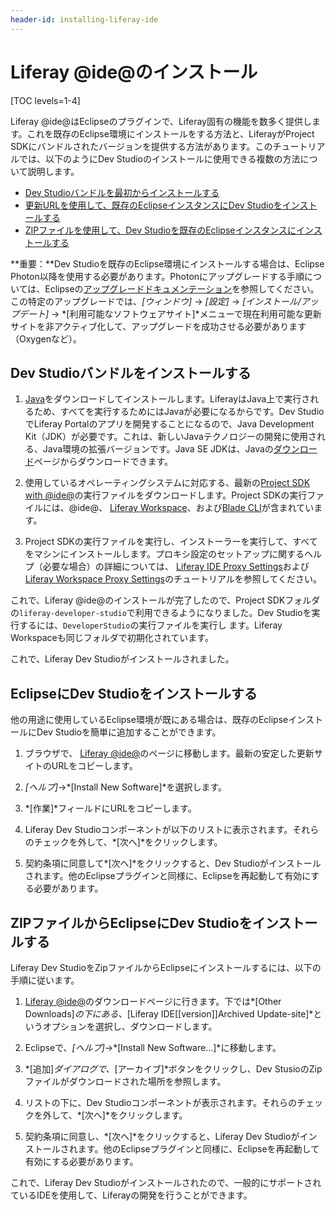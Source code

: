 ```yaml
---
header-id: installing-liferay-ide
---
```


# Liferay @ide@のインストール

[TOC levels=1-4]

Liferay @ide@はEclipseのプラグインで、Liferay固有の機能を数多く提供します。これを既存のEclipse環境にインストールをする方法と、LiferayがProject SDKにバンドルされたバージョンを提供する方法があります。このチュートリアルでは、以下のようにDev Studioのインストールに使用できる複数の方法について説明します。

- [Dev Studioバンドルを最初からインストールする](#install-the-dev-studio-bundle)
- [更新URLを使用して、既存のEclipseインスタンスにDev Studioをインストールする](#install-dev-studio-into-eclipse)
- [ZIPファイルを使用して、Dev Studioを既存のEclipseインスタンスにインストールする](#install-dev-studio-into-eclipse-from-a-zip-file)

**重要：**Dev Studioを既存のEclipse環境にインストールする場合は、Eclipse Photon以降を使用する必要があります。Photonにアップグレードする手順については、Eclipseの[アップグレードドキュメンテーション](https://wiki.eclipse.org/FAQ_How_do_I_upgrade_Eclipse_IDE%3F#Upgrading_existing_Eclipse_IDE_and_Installed_Features_to_newer_release)を参照してください。
この特定のアップグレードでは、*[ウィンドウ]* &rarr; *[設定]* &rarr; *[インストール/アップデート]* &rarr; *[利用可能なソフトウェアサイト]*メニューで現在利用可能な更新サイトを非アクティブ化して、アップグレードを成功させる必要があります（Oxygenなど）。

## Dev Studioバンドルをインストールする

1. [Java](http://java.oracle.com)をダウンロードしてインストールします。LiferayはJava上で実行されるため、すべてを実行するためにはJavaが必要になるからです。Dev StudioでLiferay Portalのアプリを開発することになるので、Java Development Kit（JDK）が必要です。これは、新しいJavaテクノロジーの開発に使用される、Java環境の拡張バージョンです。Java SE JDKは、Javaの[ダウンロード](http://www.oracle.com/technetwork/java/javase/downloads/index.html)ページからダウンロードできます。

2. 使用しているオペレーティングシステムに対応する、最新の[Project SDK with @ide@](https://sourceforge.net/projects/lportal/files/Liferay%20IDE/)の実行ファイルをダウンロードします。Project SDKの実行ファイルには、@ide@、 [Liferay Workspace](/docs/7-1/tutorials/-/knowledge_base/t/liferay-workspace)、および[Blade CLI](/docs/7-1/tutorials/-/knowledge_base/t/blade-cli)が含まれています。

3. Project SDKの実行ファイルを実行し、インストーラーを実行して、すべてをマシンにインストールします。プロキシ設定のセットアップに関するヘルプ（必要な場合）の詳細については、 [Liferay IDE Proxy Settings](/docs/7-1/tutorials/-/knowledge_base/t/setting-proxy-requirements-for-liferay-ide)および[Liferay Workspace Proxy Settings](/docs/7-1/tutorials/-/knowledge_base/t/setting-proxy-requirements-for-liferay-workspace)のチュートリアルを参照してください。

 これで、Liferay @ide@のインストールが完了したので、Project SDKフォルダの`liferay-developer-studio`で利用できるようになりました。Dev Studioを実行するには、`DeveloperStudio`の実行ファイルを実行し ます。Liferay Workspaceも同じフォルダで初期化されています。

 これで、Liferay Dev Studioがインストールされました。

## EclipseにDev Studioをインストールする

他の用途に使用しているEclipse環境が既にある場合は、既存のEclipseインストールにDev Studioを簡単に追加することができます。

1. ブラウザで、 [Liferay @ide@](https://community.liferay.com/en_GB/project/-/asset_publisher/TyF2HQPLV1b5/content/ide-installation-instructions)のページに移動します。最新の安定した更新サイトのURLをコピーします。

2. *[ヘルプ]*→*[Install New Software]*を選択します。

3. *[作業]*フィールドにURLをコピーします。

4. Liferay Dev Studioコンポーネントが以下のリストに表示されます。それらのチェックを外して、*[次へ]*をクリックします。

5. 契約条項に同意して*[次へ]*をクリックすると、Dev Studioがインストールされます。他のEclipseプラグインと同様に、Eclipseを再起動して有効にする必要があります。

## ZIPファイルからEclipseにDev Studioをインストールする

Liferay Dev StudioをZipファイルからEclipseにインストールするには、以下の手順に従います。

1. [Liferay @ide@](https://community.liferay.com/en_GB/project/-/asset_publisher/TyF2HQPLV1b5/content/ide-installation-instructions)のダウンロードページに行きます。下では*[Other Downloads]*の下にある、*[Liferay IDE[[version]]Archived Update-site]*というオプションを選択し、ダウンロードします。

2. Eclipseで、*[ヘルプ]*→*[Install New Software...]*に移動します。

3. *[追加]*ダイアログで、*[アーカイブ]*ボタンをクリックし、Dev StusioのZipファイルがダウンロードされた場所を参照します。

4. リストの下に、Dev Studioコンポーネントが表示されます。それらのチェックを外して、*[次へ]*をクリックします。

5. 契約条項に同意し、*[次へ]*をクリックすると、Liferay Dev Studioがインストールされます。他のEclipseプラグインと同様に、Eclipseを再起動して有効にする必要があります。

 これで、Liferay Dev Studioがインストールされたので、一般的にサポートされているIDEを使用して、Liferayの開発を行うことができます。
